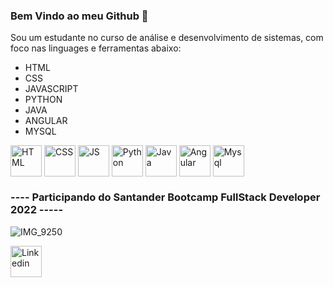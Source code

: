 ### Bem Vindo ao meu Github 👋

Sou um estudante no curso de análise e desenvolvimento de sistemas, com foco nas linguages e ferramentas abaixo:

- HTML
- CSS
- JAVASCRIPT
- PYTHON
- JAVA
- ANGULAR
- MYSQL

<div style="display:inline_block" >

<img align="center" alt="HTML" src="https://cdn-icons-png.flaticon.com/512/1051/1051277.png?w=360" style="height:50px; width:auto" target="_blank">
<img align="center" alt="CSS" src="https://upload.wikimedia.org/wikipedia/commons/thumb/6/62/CSS3_logo.svg/800px-CSS3_logo.svg.png" style="height:50px; width:auto" target="_blank">
<img align="center" alt="JS" src="https://upload.wikimedia.org/wikipedia/commons/3/3b/Javascript_Logo.png" style="height:50px; width:auto" target="_blank">
<img align="center" alt="Python" src="https://cdn.picpng.com/logo/language-logo-python-44976.png" style="height:50px; width:auto" target="_blank">
<img align="center" alt="Java" src="https://vetores.org/d/java.svg" style="height:50px; width:auto" target="_blank">
<img align="center" alt="Angular" src="https://brandslogos.com/wp-content/uploads/images/angular-logo.png" style="height:50px; width:auto" target="_blank">  
<img align="center" alt="Mysql" src="https://www.freepnglogos.com/uploads/logo-mysql-png/logo-mysql-mysql-logo-png-images-are-download-crazypng-21.png" style="height:50px; width:auto" target="_blank">

### ---- Participando do Santander Bootcamp FullStack Developer 2022 -----  

![IMG_9250](https://user-images.githubusercontent.com/61170444/170794435-ce6a218c-0ffe-4a1d-80b8-019417ab6e00.jpg)

[<img align="center" alt="Linkedin" src="https://marcas-logos.net/wp-content/uploads/2020/01/LinkedIn-Logo-1-600x375.png" style="height:50px; width:auto" target="_blank">](https://www.linkedin.com/in/caio-freire-lima-de-assis-7601004b/)
  
  
 
  
<!--<img align="center" alt="C++" src="https://upload.wikimedia.org/wikipedia/commons/thumb/1/18/ISO_C%2B%2B_Logo.svg/1822px-ISO_C%2B%2B_Logo.svg.png" style="height:50px; width:auto" target="_blank"> -->
</div>

<!--
**caioassis-dev/caioassis-dev** is a ✨ _special_ ✨ repository because its `README.md` (this file) appears on your GitHub profile.

Here are some ideas to get you started:

- 🔭 I’m currently working on ...
- 🌱 I’m currently learning ...
- 👯 I’m looking to collaborate on ...
- 🤔 I’m looking for help with ...
- 💬 Ask me about ...
- 📫 How to reach me: ...
- 😄 Pronouns: ...
- ⚡ Fun fact: ...
-->
